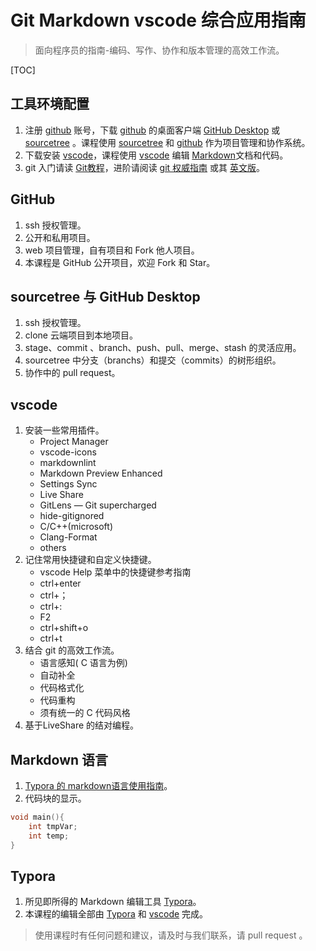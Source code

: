 # Git Markdown vscode 综合应用指南

>面向程序员的指南-编码、写作、协作和版本管理的高效工作流。

[TOC]

## 工具环境配置

1. 注册 [github](https://github.com/) 账号，下载  [github](https://github.com/) 的桌面客户端 [GitHub Desktop](https://desktop.github.com/) 或 [sourcetree](https://www.sourcetreeapp.com/) 。课程使用 [sourcetree](https://www.sourcetreeapp.com/) 和 [github](http://www.github.com) 作为项目管理和协作系统。
2. 下载安装 [vscode](https://code.visualstudio.com/)，课程使用 [vscode](https://code.visualstudio.com/) 编辑 [Markdown](https://help.github.com/articles/github-flavored-markdown/)文档和代码。
3. git 入门请读 [Git教程](https://www.liaoxuefeng.com/wiki/896043488029600)，进阶请阅读 [git 权威指南](https://gitee.com/progit/) 或其 [英文版](https://git-scm.com/book/en/v2)。

## GitHub

1. ssh 授权管理。
2. 公开和私用项目。
3. web 项目管理，自有项目和 Fork 他人项目。
4. 本课程是 GitHub 公开项目，欢迎 Fork 和 Star。

## sourcetree 与 GitHub Desktop

1. ssh 授权管理。
2. clone 云端项目到本地项目。
3. stage、commit 、branch、push、pull、merge、stash 的灵活应用。
4. sourcetree 中分支（branchs）和提交（commits）的树形组织。
5. 协作中的 pull request。

## vscode

1. 安装一些常用插件。
   - Project Manager
   - vscode-icons
   - markdownlint
   - Markdown Preview Enhanced
   - Settings Sync
   - Live Share
   - GitLens — Git supercharged
   - hide-gitignored
   - C/C++(microsoft)
   - Clang-Format
   - others
2. 记住常用快捷键和自定义快捷键。
   - vscode Help 菜单中的快捷键参考指南
   - ctrl+enter
   - ctrl+；
   - ctrl+:
   - F2
   - ctrl+shift+o
   - ctrl+t
3. 结合 git 的高效工作流。
   - 语言感知( C 语言为例)
   - 自动补全
   - 代码格式化
   - 代码重构
   - 须有统一的 C 代码风格
4. 基于LiveShare 的结对编程。

## Markdown 语言

1. [Typora 的 markdown语言使用指南](./MarkdownReference.md)。
2. 代码块的显示。

```C
void main(){
    int tmpVar;
    int temp;
}
```

## Typora

1. 所见即所得的 Markdown 编辑工具 [Typora](http://typora.io/)。
2. 本课程的编辑全部由  [Typora](http://typora.io/) 和  [vscode](https://code.visualstudio.com/) 完成。

> 使用课程时有任何问题和建议，请及时与我们联系，请 pull request 。
